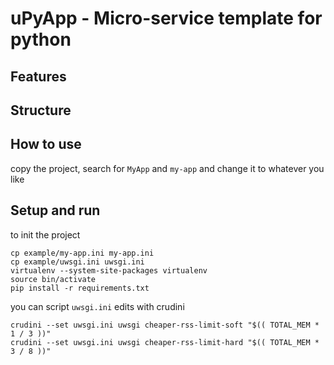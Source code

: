 # uPyApp - Micro-service template for python

## Features

## Structure

## How to use

copy the project, search for `MyApp` and `my-app` and change it to whatever you like

## Setup and run

to init the project

```
cp example/my-app.ini my-app.ini
cp example/uwsgi.ini uwsgi.ini 
virtualenv --system-site-packages virtualenv
source bin/activate
pip install -r requirements.txt
```

you can script `uwsgi.ini` edits with crudini

```
crudini --set uwsgi.ini uwsgi cheaper-rss-limit-soft "$(( TOTAL_MEM * 1 / 3 ))"
crudini --set uwsgi.ini uwsgi cheaper-rss-limit-hard "$(( TOTAL_MEM * 3 / 8 ))"
```
